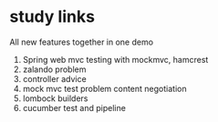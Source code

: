 # study links

All new features together in one demo

1. Spring web mvc testing with mockmvc, hamcrest
2. zalando problem
3. controller advice
4. mock mvc test problem content negotiation
5. lombock builders
6. cucumber test and pipeline 

